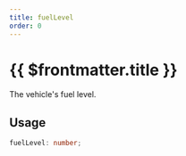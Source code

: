 ```yaml
---
title: fuelLevel
order: 0
---
```


# {{ $frontmatter.title }}

The vehicle's fuel level.

## Usage

```ts
fuelLevel: number;
```
